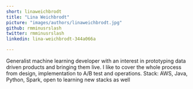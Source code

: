 ```yaml
---
short: linaweichbrodt
title: "Lina Weichbrodt"
picture: "images/authors/linaweichbrodt.jpg"
github: rmminusrslash
twitter: rmminusrslash
linkedin: lina-weichbrodt-344a066a

---
```


Generalist machine learning developer with an interest in prototyping data driven products and bringing them live. I like to cover the whole process from design, implementation to A/B test and operations. Stack: AWS, Java, Python, Spark, open to learning new stacks as well
